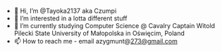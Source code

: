 - 👋 Hi, I’m @Tayoka2137 aka Czumpi
- 👀 I’m interested in a lotta different stuff
- 🌱 I’m currently studying Computer Science @ Cavalry Captain Witold Pilecki State University of Małopolska in Oświęcim, Poland
- 📫 How to reach me - email azygmunt@273@gmail.com
